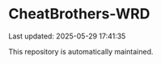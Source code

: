 # CheatBrothers-WRD

Last updated: 2025-05-29 17:41:35

This repository is automatically maintained.
